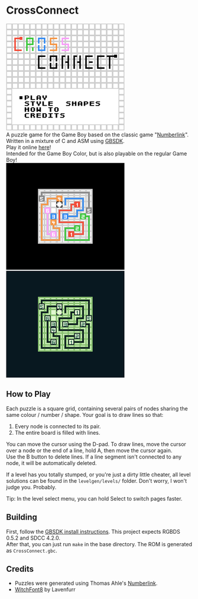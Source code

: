 # CrossConnect
![](screenshots/title.png)  
A puzzle game for the Game Boy based on the classic game "[Numberlink](https://en.wikipedia.org/wiki/Numberlink)".  
Written in a mixture of C and ASM using [GBSDK](https://github.com/daid/gbsdk).  
Play it online [here](https://hh.gbdev.io/game/crossconnect)!  
Intended for the Game Boy Color, but is also playable on the regular Game Boy!  
![](screenshots/gamecgb.png)
![](screenshots/gamedmg.png)

## How to Play
Each puzzle is a square grid, containing several pairs of nodes sharing the same colour / number / shape. Your goal is to draw lines so that:

1. Every node is connected to its pair.  
2. The entire board is filled with lines.

You can move the cursor using the D-pad. To draw lines, move the cursor over a node or the end of a line, hold A, then move the cursor again.  
Use the B button to delete lines. If a line segment isn't connected to any node, it will be automatically deleted.

If a level has you totally stumped, or you're just a dirty little cheater, all level solutions can be found in the `levelgen/levels/` folder. Don't worry, I won't judge you. Probably.

Tip: In the level select menu, you can hold Select to switch pages faster.

## Building
First, follow the [GBSDK install instructions](https://daid.github.io/gbsdk/setup/installation.html). This project expects RGBDS 0.5.2 and SDCC 4.2.0.  
After that, you can just run `make` in the base directory. The ROM is generated as `CrossConnect.gbc`.

## Credits
- Puzzles were generated using Thomas Ahle's [Numberlink](https://github.com/thomasahle/numberlink).
- [WitchFont8](https://lavenfurr.itch.io/witchfont8) by Lavenfurr
